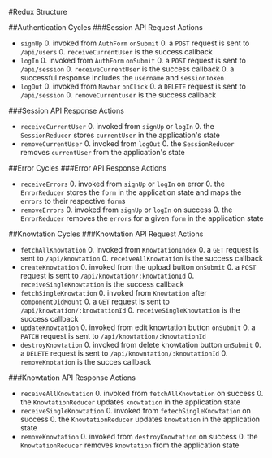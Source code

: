 #Redux Structure

##Authentication Cycles
###Session API Request Actions
  * `signUp`
    0. invoked from `AuthForm` `onSubmit`
    0. a `POST` request is sent to `/api/users`
    0. `receiveCurrentUser` is the success callback
  * `logIn`
    0. invoked from `AuthForm` `onSubmit`
    0. a `POST` request is sent to `/api/session`
    0. `receiveCurrentUser` is the success callback
    0. a successful response includes the `username` and `sessionToken`
  * `logOut`
    0. invoked from `Navbar` `onClick`
    0. a `DELETE` request is sent to `/api/session`
    0. `removeCurrentuser` is the success callback

###Session API Response Actions
  * `receiveCurrentUser`
    0. invoked from `signUp` or `logIn`
    0. the `SessionReducer` stores `currentUser` in the application's state
  * `removeCurrentUser`
    0. invoked from `logOut`
    0. the `SessionReducer` removes `currentUser` from the application's state

##Error Cycles
###Error API Response Actions
  * `receiveErrors`
    0. invoked from `signUp` or `logIn` on  error
    0. the `ErrorReducer` stores the `form` in the application state and maps the `errors` to their respective `form`s
  * `removeErrors`
    0. invoked from `signUp` or `logIn` on success
    0. the `ErrorReducer` removes the `errors` for a given `form` in the application state

##Knowtation Cycles
###Knowtation API Request Actions
  * `fetchAllKnowtation`
    0. invoked from `KnowtationIndex`
    0. a `GET` request is sent to `/api/knowtation`
    0. `receiveAllKnowtation` is the success callback
  * `createKnowtation`
    0. invoked from the upload button `onSubmit`
    0. a `POST` request is sent to `/api/knowtation/:knowtationId`
    0. `receiveSingleKnowtation` is the success callback
  * `fetchSingleKnowtation`
    0. invoked from `Knowtation` after `componentDidMount`
    0. a `GET` request is sent to `/api/knowtation/:knowtationId`
    0. `receiveSingleKnowtation` is the success callback
  * `updateKnowtation`
    0. invoked from edit knowtation button `onSubmit`
    0. a `PATCH` request is sent to `/api/knowtation/:knowtationId`
  * `destroyKnowtation`
    0. invoked from delete knowtation button `onSubmit`
    0. a `DELETE` request is sent to `/api/knowntation/:knowtationId`
    0. `removeKnotation` is the succes callback

###Knowtation API Response Actions
  * `receiveAllKnowtation`
    0. invoked from `fetchAllKnowtation` on success
    0. the `KnowtationReducer` updates `knowtation` in the application state
  * `receiveSingleKnowtation`
    0. invoked from `fetechSingleKnowtation` on success
    0. the `KnowtationReducer` updates `knowtation` in the application state
  * `removeKnowtation`
    0. invoked from `destroyKnowtation` on success
    0. the `KnowtationReducer` removes `knowtation` from the application state

